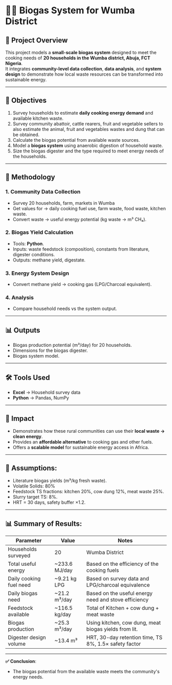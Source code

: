 # 🌱🏡 Biogas System for Wumba District

## 📖 Project Overview  
This project models a **small-scale biogas system** designed to meet the cooking needs of **20 households in the Wumba district, Abuja, FCT Nigeria**.  
It integrates **community-level data collection**, **data analysis**, and **system design** to demonstrate how local waste resources can be transformed into sustainable energy.  

---

## 🎯 Objectives
1. Survey households to estimate **daily cooking energy demand** and available kitchen waste.
2. Survey community abattoir, cattle rearers, fruit and vegetable sellers to also estimate the animal, fruit and vegetables wastes and dung that can be obtained.
3. Calculate the biogas potential from available waste sources.
4. Model a **biogas system** using anaerobic digestion of household waste.  
5. Size the biogas digester and the type required to meet energy needs of the households.

---

## 🔬 Methodology  

### 1. Community Data Collection  
- Survey 20 households, farm, markets in Wumba
- Get values for → daily cooking fuel use, farm waste, food waste, kitchen waste.  
- Convert waste → useful energy potential (kg waste → m³ CH₄).  

### 2. Biogas Yield Calculation  
- Tools: **Python**.  
- Inputs: waste feedstock (composition), constants from literature, digester conditions.  
- Outputs: methane yield, digestate.  

### 3. Energy System Design  
- Convert methane yield → cooking gas (LPG/Charcoal equivalent).  

### 4. Analysis  
- Compare household needs vs the system output.  

---

## 📊 Outputs  
- Biogas production potential (m³/day) for 20 households.  
- Dimensions for the biogas digester.  
- Biogas system model.    

---

## 🛠 Tools Used  
- **Excel** → Household survey data
- **Python** → Pandas, NumPy  

---

## 📌 Impact  
- Demonstrates how these rural communities can use their **local waste → clean energy**.  
- Provides an **affordable alternative** to cooking gas and other fuels.  
- Offers a **scalable model** for sustainable energy access in Africa.

---

## 📝 Assumptions:  
- Literature biogas yields (m³/kg fresh waste).
- Volatile Solids: 80%
- Feedstock TS fractions: kitchen 20%, cow dung 12%, meat waste 25%.  
- Slurry target TS: 8%.  
- HRT = 30 days, safety buffer ×1.2.  

---

## 📊 Summary of Results:

| Parameter                | Value        | Notes                                                |
|--------------------------|--------------|------------------------------------------------------|
| Households surveyed      | 20           | Wumba District                                       |
| Total useful energy      | ~233.6 MJ/day| Based on the efficiency of the cooking fuels         |
| Daily cooking fuel need  | ~9.21 kg LPG | Based on survey data and LPG/charcoal equivalence    |
| Daily biogas need        | ~21.2 m³/day | Based on the useful energy need and stove efficiency |
| Feedstock available      | ~116.5 kg/day| Total of Kitchen + cow dung + meat waste             |
| Biogas production        | ~25.3 m³/day | Using kitchen, cow dung, meat biogas yields from lit.|
| Digester design volume   | ~13.4 m³     | HRT, 30-day retention time, TS 8%, 1.5× safety factor|

---

**✅ Conclusion**:
- The biogas potential from the available waste meets the community's energy needs.



